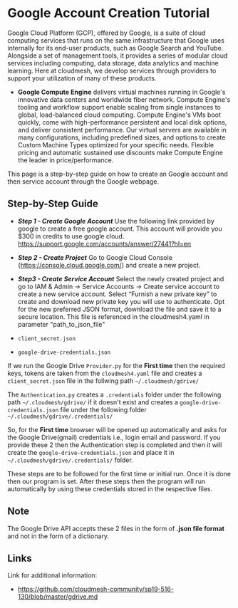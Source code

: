 
# Google Account Creation Tutorial

Google Cloud Platform (GCP), offered by Google, is a suite of cloud computing services that runs on the same infrastructure that Google uses internally for its end-user products, such as Google Search and YouTube. Alongside a set of management tools, it provides a series of modular cloud services including computing, data storage, data analytics and machine learning. Here at cloudmesh, we develop services through providers to support your utilization of many of these products.

* **Google Compute Engine** delivers virtual machines running in Google's innovative data centers and worldwide fiber network. Compute Engine's tooling and workflow support enable scaling from single instances to global, load-balanced cloud computing. Compute Engine's VMs boot quickly, come with high-performance persistent and local disk options, and deliver consistent performance. Our virtual servers are available in many configurations, including predefined sizes, and options to create Custom Machine Types optimized for your specific needs. Flexible pricing and automatic sustained use discounts make Compute Engine the leader in price/performance.

This page is a step-by-step guide on how to create an Google account and then service account through the Google webpage.

## Step-by-Step Guide

* ***Step 1 - Create Google Account***  Use the following link provided by google to create a free google account. This account will provide you $300 in credits to use google cloud. https://support.google.com/accounts/answer/27441?hl=en

* ***Step 2 - Create Project***  Go to Google Cloud Console (https://console.cloud.google.com/) and create a new project.

* ***Step3 - Create Service Account*** Select the newly created project and go to IAM & Admin -> Service Accounts -> Create service account to create a new service account. Select “Furnish a new private key” to create and download new private key you will use to authenticate. Opt for the new preferred JSON format, download the file and save it to a secure location. This file is referenced in the cloudmesh4.yaml in parameter "path_to_json_file" 


* `client_secret.json` 
* `google-drive-credentials.json`  

If we run the Google Drive `Provider.py` for the **First time** then the
required keys, tokens are taken from the `cloudmesh4.yaml` file and creates a
`client_secret.json` file in the follwing path `~/.cloudmesh/gdrive/`

The `Authentication.py` creates a `.credentials` folder under the following path
`~/.cloudmesh/gdrive/` if it doesn't exist and creates a
`google-drive-credentials.json` file under the following folder
`~/.cloudmesh/gdrive/.credentials/`


So, for the **First time**
browser will be opened up automatically and asks for the Google Drive(gmail)
credentials i.e., login email and  password. If you provide these 2 then
the Authentication step is completed and then it will create the 
`google-drive-credentials.json` and place it in `~/.cloudmesh/gdrive/.credentials/` folder. 
 
These steps are to be followed for the first time or initial run. Once it is
done then our program is set. After these steps then the program will run
automatically by using these credentials stored in the respective files.

## Note

The Google Drive API accepts these 2 files in the form of **.json file format**
and not in the form of a dictionary.

## Links

Link for additional information:

* <https://github.com/cloudmesh-community/sp19-516-130/blob/master/gdrive.md>


